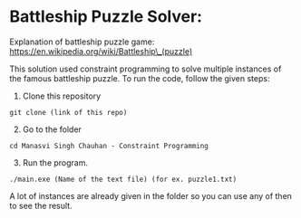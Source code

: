Battleship Puzzle Solver:
=========================

Explanation of battleship puzzle game:
https://en.wikipedia.org/wiki/Battleship\_(puzzle)

This solution used constraint programming to solve multiple instances of the famous battleship puzzle. To run the code, follow the given steps:

1. Clone this repository
```
git clone (link of this repo)
```
2. Go to the folder
```
cd Manasvi Singh Chauhan - Constraint Programming
```
3. Run the program.
```
./main.exe (Name of the text file) (for ex. puzzle1.txt)
```
A lot of instances are already given in the folder so you can use any of then to see the result.
